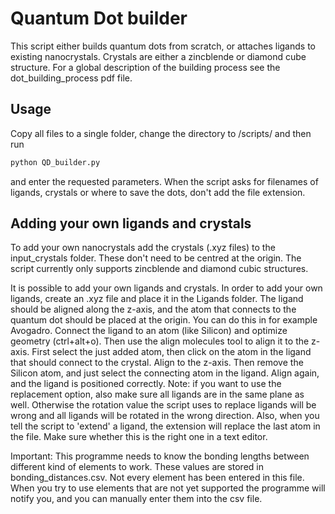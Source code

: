 # Quantum Dot builder

This script either builds quantum dots from scratch, or attaches ligands to
existing nanocrystals. Crystals are either a zincblende or diamond cube structure.
For a global description of the building process see the dot_building_process
pdf file.

## Usage

Copy all files to a single folder, change the directory to /scripts/ and then
run

```bash
python QD_builder.py
```

and enter the requested parameters. When the script asks for filenames of
ligands, crystals or where to save the dots, don't add the file extension.



## Adding your own ligands and crystals
To add your own nanocrystals add the crystals (.xyz files) to the
input_crystals folder. These don't need to be centred at the origin. The script
currently only supports zincblende and diamond cubic structures.

It is possible to add your own ligands and crystals. In order to add your own
ligands, create an .xyz file and place it in the Ligands folder. The ligand
should be aligned along the z-axis, and the atom that connects to the quantum
dot should be placed at the origin. You can do this in for example Avogadro.
Connect the ligand to an atom (like Silicon) and optimize geometry (ctrl+alt+o).
Then use the align molecules tool to align it to the z-axis. First select the
just added atom, then click on the atom in the ligand that should connect to
the crystal. Align to the z-axis. Then remove the Silicon atom, and just select
the connecting atom in the ligand. Align again, and the ligand is positioned
correctly. Note: if you want to use the replacement option, also make sure all
ligands are in the same plane as well. Otherwise the rotation value the script
uses to replace ligands will be wrong and all ligands will be rotated in the
wrong direction. Also, when you tell the script to 'extend' a ligand, the
extension will replace the last atom in the file. Make sure whether this is the
right one in a text editor.


Important:
This programme needs to know the bonding lengths between different kind of
elements to work. These values are stored in bonding_distances.csv. Not every
element has been entered in this file. When you try to use elements that are
not yet supported the programme will notify you, and you can manually enter them
into the csv file.
